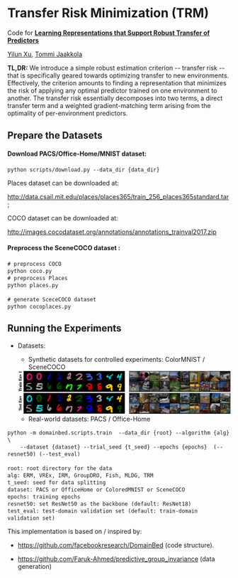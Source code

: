 # Transfer Risk Minimization (TRM)



Code for [**Learning Representations that Support Robust Transfer of Predictors**](https://arxiv.org/abs/2110.09940)

[Yilun Xu](http://yilun-xu.com), [Tommi Jaakkola](http://people.csail.mit.edu/tommi/tommi.html)

**TL,DR:**  We introduce a simple robust estimation criterion -- transfer risk -- that is specifically geared towards optimizing transfer to new environments. Effectively, the criterion amounts to finding a representation that minimizes the risk of applying any optimal predictor trained on one environment to another. The transfer risk essentially decomposes into two terms, a direct transfer term and a weighted gradient-matching term arising from the optimality of per-environment predictors. 



## Prepare the Datasets

#### Download PACS/Office-Home/MNIST dataset:

```shell
python scripts/download.py --data_dir {data_dir}
```



Places dataset can be downloaded at:

http://data.csail.mit.edu/places/places365/train_256_places365standard.tar ; 

COCO dataset can be downloaded at:

http://images.cocodataset.org/annotations/annotations_trainval2017.zip

#### Preprocess the SceneCOCO dataset :

```shell
# preprocess COCO
python coco.py
# preprocess Places
python places.py

# generate SceceCOCO dataset
python cocoplaces.py
```



## Running the Experiments

- Datasets:
  - Synthetic datasets for controlled experiments: ColorMNIST / SceneCOCO

  <img src="https://github.com/Newbeeer/TRM/blob/main/img/correlated_row.png" width="650px" />

  - Real-world datasets: PACS / Office-Home

```shell
python -m domainbed.scripts.train  --data_dir {root} --algorithm {alg} \
	--dataset {dataset} --trial_seed {t_seed} --epochs {epochs}  (--resnet50) (--test_eval)

root: root directory for the data
alg: ERM, VREx, IRM, GroupDRO, Fish, MLDG, TRM
t_seed: seed for data splitting
dataset: PACS or OfficeHome or ColoredMNIST or SceneCOCO
epochs: training epochs
resnet50: set ResNet50 as the backbone (default: ResNet18)
test_eval: test-domain validation set (default: train-domain validation set)
```





This implementation is based on / inspired by:

- https://github.com/facebookresearch/DomainBed (code structure).

- https://github.com/Faruk-Ahmed/predictive_group_invariance (data generation)

